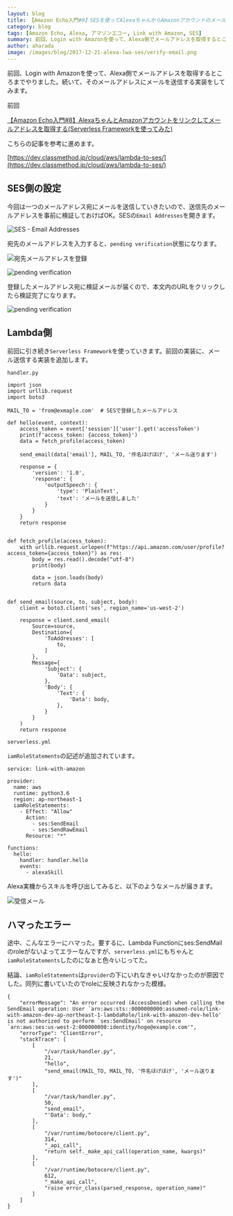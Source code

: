 ```yaml
---
layout: blog
title: 【Amazon Echo入門#9】SESを使ってAlexaちゃんからAmazonアカウントのメールアドレスにメールを送る
category: blog
tags: [Amazon Echo, Alexa, アマゾンエコー, Link with Amazon, SES]
summary: 前回、Login with Amazonを使って、Alexa側でメールアドレスを取得するところまでやりました。続いて、そのメールアドレスにメールを送信する実装をしてみます。
author: aharada
image: /images/blog/2017-12-21-alexa-lwa-ses/verify-email.png
---
```


前回、Login with Amazonを使って、Alexa側でメールアドレスを取得するところまでやりました。続いて、そのメールアドレスにメールを送信する実装をしてみます。

前回

[【Amazon Echo入門#8】AlexaちゃんとAmazonアカウントをリンクしてメールアドレスを取得する(Serverless Frameworkを使ってみた)](/blog/2017-12-21-alexa-lwa-ses)

こちらの記事を参考に進めます。

[https://dev.classmethod.jp/cloud/aws/lambda-to-ses/](https://dev.classmethod.jp/cloud/aws/lambda-to-ses/)

## SES側の設定

今回は一つのメールアドレス宛にメールを送信していきたいので、送信先のメールアドレスを事前に検証しておけばOK。SESの`Email Addresses`を開きます。

![SES - Email Addresses](/images/blog/2017-12-21-alexa-lwa-ses/verify-email.png)

宛先のメールアドレスを入力すると、`pending verification`状態になります。

![宛先メールアドレスを登録](/images/blog/2017-12-21-alexa-lwa-ses/verify-email2.png)

![pending verification](/images/blog/2017-12-21-alexa-lwa-ses/verify-email3.png)

登録したメールアドレス宛に検証メールが届くので、本文内のURLをクリックしたら検証完了になります。

![pending verification](/images/blog/2017-12-21-alexa-lwa-ses/verify-email4.png)

## Lambda側

前回に引き続き`Serverless Framework`を使っていきます。前回の実装に、メール送信する実装を追加します。

`handler.py`

```
import json
import urllib.request
import boto3

MAIL_TO = 'from@exmaple.com'  # SESで登録したメールアドレス

def hello(event, context):
    access_token = event['session']['user'].get('accessToken')
    print(f'access_token: {access_token}')
    data = fetch_profile(access_token)

    send_email(data['email'], MAIL_TO, '件名ほげほげ', 'メール送ります')

    response = {
        'version': '1.0',
        'response': {
            'outputSpeech': {
                'type': 'PlainText',
                'text': 'メールを送信しました'
            }
        }
    }
    return response


def fetch_profile(access_token):
    with urllib.request.urlopen(f"https://api.amazon.com/user/profile?access_token={access_token}") as res:
        body = res.read().decode("utf-8")
        print(body)

        data = json.loads(body)
        return data


def send_email(source, to, subject, body):
    client = boto3.client('ses', region_name='us-west-2')

    response = client.send_email(
        Source=source,
        Destination={
            'ToAddresses': [
                to,
            ]
        },
        Message={
            'Subject': {
                'Data': subject,
            },
            'Body': {
                'Text': {
                    'Data': body,
                },
            }
        }
    )
    return response
```

`serverless.yml`

`iamRoleStatements`の記述が追加されています。

```
service: link-with-amazon

provider:
  name: aws
  runtime: python3.6
  region: ap-northeast-1
  iamRoleStatements:
    - Effect: "Allow"
      Action:
        - ses:SendEmail
        - ses:SendRawEmail
      Resource: "*"

functions:
  hello:
    handler: handler.hello
    events:
      - alexaSkill
```

Alexa実機からスキルを呼び出してみると、以下のようなメールが届きます。

![受信メール](/images/blog/2017-12-21-alexa-lwa-ses/result.png)

## ハマったエラー

途中、こんなエラーにハマった。要するに、Lambda Functionにses:SendMailのroleがないよってエラーなんですが、`serverless.yml`にもちゃんと`iamRoleStatements`したのになぁと色々いじってた。

結論、`iamRoleStatements`は`provider`の下にいれなきゃいけなかったのが原因でした。同列に書いていたのでroleに反映されなかった模様。

```
{
    "errorMessage": "An error occurred (AccessDenied) when calling the SendEmail operation: User `arn:aws:sts::0000000000:assumed-role/link-with-amazon-dev-ap-northeast-1-lambdaRole/link-with-amazon-dev-hello' is not authorized to perform `ses:SendEmail' on resource `arn:aws:ses:us-west-2:000000000:identity/hoge@example.com'",
    "errorType": "ClientError",
    "stackTrace": [
        [
            "/var/task/handler.py",
            21,
            "hello",
            "send_email(MAIL_TO, MAIL_TO, '件名ほげほげ', 'メール送ります')"
        ],
        [
            "/var/task/handler.py",
            50,
            "send_email",
            "'Data': body,"
        ],
        [
            "/var/runtime/botocore/client.py",
            314,
            "_api_call",
            "return self._make_api_call(operation_name, kwargs)"
        ],
        [
            "/var/runtime/botocore/client.py",
            612,
            "_make_api_call",
            "raise error_class(parsed_response, operation_name)"
        ]
    ]
}
```
